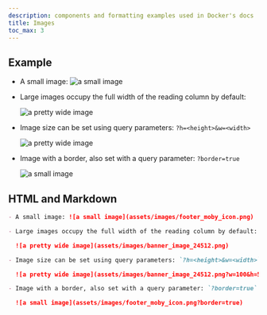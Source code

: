 ```yaml
---
description: components and formatting examples used in Docker's docs
title: Images
toc_max: 3
---
```


## Example

- A small image: ![a small image](assets/images/footer_moby_icon.png)

- Large images occupy the full width of the reading column by default:

  ![a pretty wide image](assets/images/banner_image_24512.png)

- Image size can be set using query parameters: `?h=<height>&w=<width>`

  ![a pretty wide image](assets/images/banner_image_24512.png?w=100&h=50)

- Image with a border, also set with a query parameter: `?border=true`

  ![a small image](assets/images/footer_moby_icon.png?border=true)


## HTML and Markdown

```markdown
- A small image: ![a small image](assets/images/footer_moby_icon.png)

- Large images occupy the full width of the reading column by default:

  ![a pretty wide image](assets/images/banner_image_24512.png)

- Image size can be set using query parameters: `?h=<height>&w=<width>`

  ![a pretty wide image](assets/images/banner_image_24512.png?w=100&h=50)

- Image with a border, also set with a query parameter: `?border=true`

  ![a small image](assets/images/footer_moby_icon.png?border=true)
```
